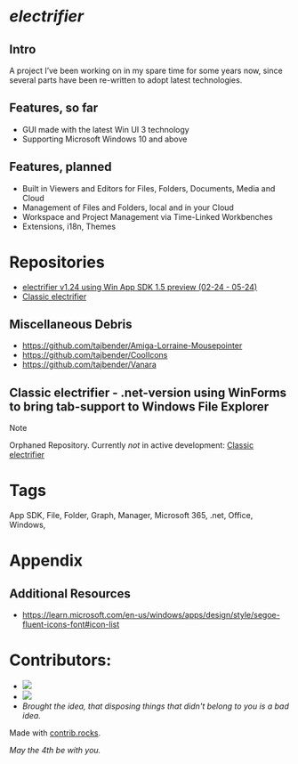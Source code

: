 # _electrifier_

## Intro
A project I’ve been working on in my spare time for some years now, since several parts have been re-written to adopt latest technologies.

## Features, so far
- GUI made with the latest Win UI 3 technology
- Supporting Microsoft Windows 10 and above

## Features, planned 
- Built in Viewers and Editors for Files, Folders, Documents, Media and Cloud
- Management of Files and Folders, local and in your Cloud
- Workspace and Project Management via Time-Linked Workbenches
- Extensions, i18n, Themes

# Repositories
- [electrifier v1.24 using Win App SDK 1.5 preview (02-24 - 05-24)](https://github.com/electrifier/electrifier.v1.24)
- [Classic electrifier](https://github.com/electrifier/Classic-electrifier)

## Miscellaneous Debris
- https://github.com/tajbender/Amiga-Lorraine-Mousepointer
- https://github.com/tajbender/CoolIcons
- https://github.com/tajbender/Vanara

## Classic electrifier - .net-version using WinForms to bring tab-support to Windows File Explorer
> [!NOTE]
> Orphaned Repository. Currently *not* in active development: [Classic electrifier](https://github.com/electrifier/Classic-electrifier)

# Tags
  App SDK, File, Folder, Graph, Manager, Microsoft 365, .net, Office, Windows, 

# Appendix
## Additional Resources
- https://learn.microsoft.com/en-us/windows/apps/design/style/segoe-fluent-icons-font#icon-list

# Contributors:

- <a href="https://github.com/electrifier/electrifier/graphs/contributors"><img src="https://contrib.rocks/image?repo=electrifier/electrifier"/></a>
- <a href="https://github.com/dahall/"><img src="https://contrib.rocks/image?repo=dahall/Vanara"/></a>
- _Brought the idea, that disposing things that didn't belong to you is a bad idea._

Made with [contrib.rocks](https://contrib.rocks).

 _May the 4th be with you._
